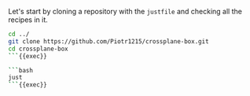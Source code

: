 Let's start by cloning a repository with the `justfile` and checking all the recipes in it.

```bash
cd ../
git clone https://github.com/Piotr1215/crossplane-box.git
cd crossplane-box
```{{exec}}

```bash
just
```{{exec}}
